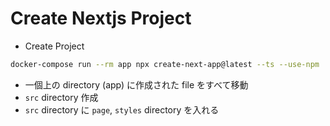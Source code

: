 # Create Nextjs Project

- Create Project

```bash
docker-compose run --rm app npx create-next-app@latest --ts --use-npm
```

- 一個上の directory (app) に作成された file をすべて移動
- `src` directory 作成
- `src` directory に `page`, `styles` directory を入れる
